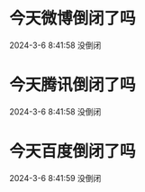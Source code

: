 # 今天微博倒闭了吗

2024-3-6 8:41:58 没倒闭

# 今天腾讯倒闭了吗

2024-3-6 8:41:58 没倒闭

# 今天百度倒闭了吗

2024-3-6 8:41:59 没倒闭

